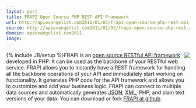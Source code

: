 ```yaml
---
layout: post
title: FRAPI Open Source PHP REST API Framework
url: http://apievangelist.com2011/01/03/frapi-open-source-php-rest-api-framework/
source: http://apievangelist.com2011/01/03/frapi-open-source-php-rest-api-framework/
domain: apievangelist.com2011
image: 
---
```

{% include JB/setup %}<img src="http://kinlane-productions.s3.amazonaws.com/api-evangelist/FRAPI-REST-API.jpg"  align="right" />FRAPI is an <a href="http://getfrapi.com/" target="_blank">open source RESTful API framework</a> developed in PHP. It can be used as the backbone of your RESTful web service.
FRAPI allows you to instantly have a REST framework for handling all the backbone operations of your API and immediately start working on functionality.
It generates PHP code for the API framework and allows you to customize and add your business logic.
FRAPI can connect to multiple data sources and automatically generates <a href="http://www.apievangelist.com/definition-json.php">JSON</a>, <a href="http://www.apievangelist.com/definition-xml.php">XML</a>, PHP, and plain text versions of your data.
You can download or fork <a href="https://github.com/frapi/frapi/wiki/" target="_blank">FRAPI at github</a>.
